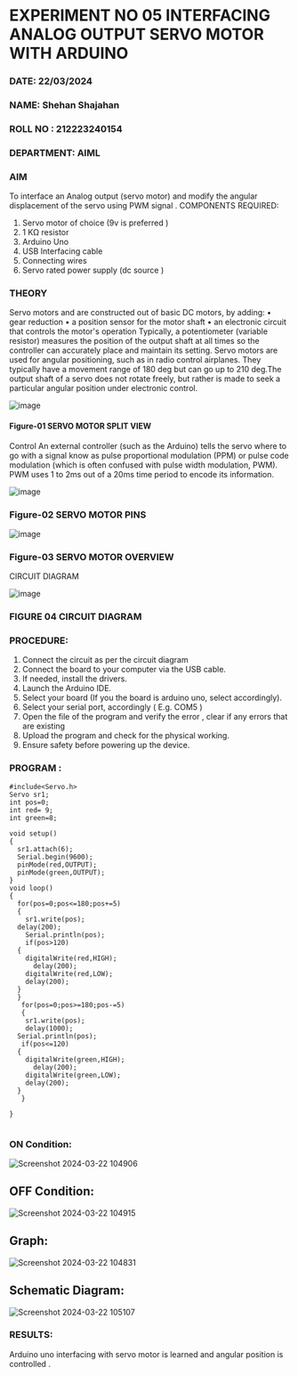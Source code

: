 # EXPERIMENT NO 05 INTERFACING ANALOG OUTPUT SERVO MOTOR WITH ARDUINO
###  DATE: 22/03/2024
###  NAME: Shehan Shajahan
###  ROLL NO : 212223240154
###  DEPARTMENT: AIML

### AIM
To interface an Analog output (servo motor) and modify the angular displacement of the servo using PWM signal .
COMPONENTS REQUIRED:
1.	Servo motor of choice (9v is preferred )
2.	1 KΩ resistor 
3.	Arduino Uno 
4.	USB Interfacing cable 
5.	Connecting wires 
6.	Servo rated power supply (dc source )


### THEORY
Servo motors and are constructed out of basic DC motors, by adding:
•	 gear reduction
•	 a position sensor for the motor shaft
•	 an electronic circuit that controls the motor's operation
Typically, a potentiometer (variable resistor) measures the position of the output shaft at all times so the controller can accurately place and maintain its setting.
Servo motors are used for angular positioning, such as in radio control airplanes.  They typically have a movement range of 180 deg but can go up to 210 deg.The output shaft of a servo does not rotate freely, but rather is made to seek a particular angular position under electronic control. 


![image](https://user-images.githubusercontent.com/36288975/163544439-1f477927-fcd4-42f0-9ce4-c863fdbf1210.png)



#### Figure-01 SERVO MOTOR SPLIT VIEW 
Control 
An external controller (such as the Arduino) tells the servo where to go with a signal know as pulse proportional modulation (PPM) or pulse code modulation (which is often confused with pulse width modulation, PWM). PWM uses 1 to 2ms out of a 20ms time period to encode its information.
 
 
 ![image](https://user-images.githubusercontent.com/36288975/163544482-3027136f-7135-4f3d-a23f-8dc2fe04194d.png)

### Figure-02 SERVO MOTOR PINS

 ![image](https://user-images.githubusercontent.com/36288975/163544513-ca497421-e6ba-4f91-871f-5cfba77f22a8.png)


### Figure-03 SERVO MOTOR OVERVIEW 

 


 





CIRCUIT DIAGRAM
 
 
 ![image](https://user-images.githubusercontent.com/36288975/163544618-6eb8a7b5-7f1a-428a-8d9f-fd899b145efb.png)

### FIGURE 04 CIRCUIT DIAGRAM

### PROCEDURE:
1.	Connect the circuit as per the circuit diagram 
2.	Connect the board to your computer via the USB cable.
3.	If needed, install the drivers.
4.	Launch the Arduino IDE.
5.	Select your board (If you the board is arduino uno, select accordingly).
6.	Select your serial port, accordingly ( E.g. COM5 )
7.	Open the file of the program  and verify the error , clear if any errors that are existing 
8.	Upload the program and check for the physical working. 
9.	Ensure safety before powering up the device.


### PROGRAM :
```
#include<Servo.h>
Servo sr1;
int pos=0;
int red= 9;
int green=8;

void setup()
{
  sr1.attach(6);
  Serial.begin(9600);
  pinMode(red,OUTPUT);
  pinMode(green,OUTPUT);
}
void loop()
{
  for(pos=0;pos<=180;pos+=5)
  {
    sr1.write(pos);
  delay(200);
    Serial.println(pos);
    if(pos>120)
  {
    digitalWrite(red,HIGH);
      delay(200);
    digitalWrite(red,LOW);
    delay(200);
  }
  }
   for(pos=0;pos>=180;pos-=5)
   {
    sr1.write(pos);
    delay(1000);
  Serial.println(pos);
   if(pos<=120)
  {
    digitalWrite(green,HIGH);
      delay(200);
    digitalWrite(green,LOW);
    delay(200);
  }
   }
 
}
    
```
### ON Condition:
![Screenshot 2024-03-22 104906](https://github.com/shehanshajahan/EXPERIMENT-NO--05-INTERFACING-ANALOG-OUTPUT-SERVO-MOTOR-WITH-ARDUINO-/assets/139317389/c78aa5db-d453-4c1e-8630-c3ae5b1f481e)
## OFF Condition:
![Screenshot 2024-03-22 104915](https://github.com/shehanshajahan/EXPERIMENT-NO--05-INTERFACING-ANALOG-OUTPUT-SERVO-MOTOR-WITH-ARDUINO-/assets/139317389/5d7289fc-dd01-4446-ad97-46859cf617ac)
## Graph:
![Screenshot 2024-03-22 104831](https://github.com/shehanshajahan/EXPERIMENT-NO--05-INTERFACING-ANALOG-OUTPUT-SERVO-MOTOR-WITH-ARDUINO-/assets/139317389/f7cee164-dbfd-4d7d-bba9-9ee6fad2f797)
## Schematic Diagram:
![Screenshot 2024-03-22 105107](https://github.com/shehanshajahan/EXPERIMENT-NO--05-INTERFACING-ANALOG-OUTPUT-SERVO-MOTOR-WITH-ARDUINO-/assets/139317389/54f08b1a-07d0-45d8-9b47-4f3a58c2f141)


### RESULTS: 
Arduino uno interfacing with servo motor is learned and angular position is controlled .

